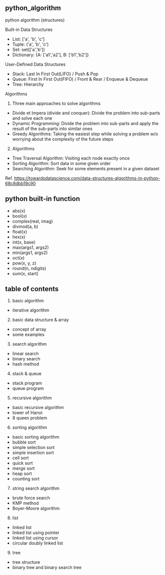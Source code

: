 ## python_algorithm
python algorithm (structures)

Built-in Data Structures
- List: ['a', 'b', 'c']
- Tuple: ('a', 'b', 'c')
- Set: set(['a','b'])
- Dictionary: {A: ['a1','a2'], B: ['b1','b2']}

User-Defined Data Structures
- Stack: Last In First Out(LIFO) / Push & Pop
- Queue: First In First Out(FIFO) / Front & Rear / Enqueue & Dequeue
- Tree: Hierarchy 

Algorithms
1. Three main approaches to solve algorithms
- Divide et Impera (divide and conquer): Divide the problem into sub-parts and solve each one
- Dynamic Programming: Divide the problem into sub-parts and apply the result of the sub-parts into similar ones
- Greedy Algorithms: Taking the easiest step while solving a problem w/o worrying about the complexity of the future steps
2. Algorithms
- Tree Traversal Algorithm: Visiting each node exactly once
- Sorting Algorithm: Sort data in some given order
- Searching Algorithm: Seek for some elements present in a given dataset

Ref. https://towardsdatascience.com/data-structures-algorithms-in-python-68c8dbb19c90

## python built-in function
- abs(x)
- bool(x)
- complex(real, imag)
- divmod(a, b)
- float(x)
- hex(x)
- int(x, base)
- max(args1, args2)
- min(args1, args2)
- oct(x)
- pow(x, y, z)
- round(n, ndigits)
- sum(x, start)

## table of contents
1. basic algorithm
- iterative algorithm
2. basic data structure & array
- concept of array
- some examples
3. search algorithm
- linear search
- binary search
- hash method
4. stack & queue
- stack program
- queue program
5. recursive algorithm
- basic recursive algorithm
- tower of Hanoi
- 8 queen problem
6. sorting algorithm
- basic sorting algorithm
- bubble sort
- simple selection sort
- simple insertion sort
- cell sort
- quick sort
- merge sort
- heap sort
- counting sort
7. string search algorithm
- brute force search
- KMP method
- Boyer-Moore algorithm
8. list
- linked list
- linked list using pointer
- linked list using cursor
- circular doubly linked list
9. tree
- tree structure
- binary tree and binary search tree
